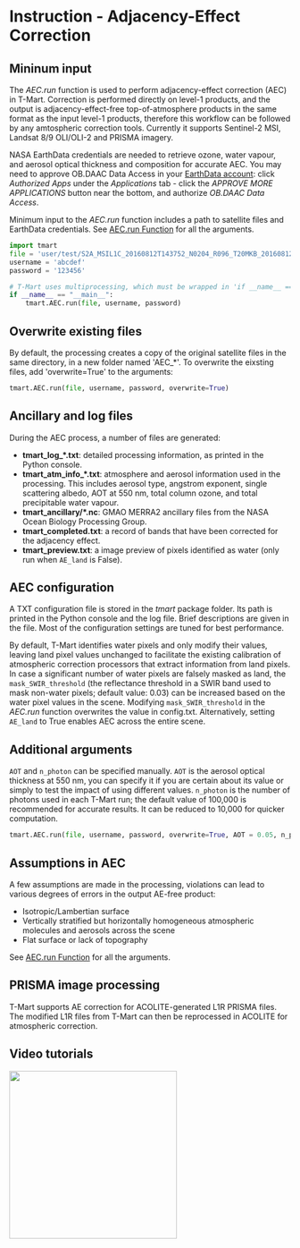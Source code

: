 # Instruction - Adjacency-Effect Correction

## Mininum input

The *AEC.run* function is used to perform adjacency-effect correction (AEC) in T-Mart. Correction is performed directly on level-1 products, and the output is adjacency-effect-free top-of-atmosphere products in the same format as the input level-1 products, therefore this workflow can be followed by any amtospheric correction tools. Currently it supports Sentinel-2 MSI, Landsat 8/9 OLI/OLI-2 and PRISMA imagery.

NASA EarthData credentials are needed to retrieve ozone, water vapour, and aerosol optical thickness and composition for accurate AEC. You may need to approve OB.DAAC Data Access in your <a href="https://urs.earthdata.nasa.gov/profile" target="_blank">EarthData account</a>: click *Authorized Apps* under the *Applications* tab - click the *APPROVE MORE APPLICATIONS* button near the bottom, and authorize *OB.DAAC Data Access*.


Minimum input to the *AEC.run* function includes a path to satellite files and EarthData credentials. See <a href="https://tmart-rtm.github.io/tmart.html#module-tmart.AEC.run" target="_blank">AEC.run Function</a> for all the arguments. 

```python
import tmart
file = 'user/test/S2A_MSIL1C_20160812T143752_N0204_R096_T20MKB_20160812T143749.SAFE'
username = 'abcdef'
password = '123456'

# T-Mart uses multiprocessing, which must be wrapped in 'if __name__ == "__main__":' for Windows users. This is optional for Unix-based systems
if __name__ == "__main__":
    tmart.AEC.run(file, username, password)
```

## Overwrite existing files

By default, the processing creates a copy of the original satellite files in the same directory, in a new folder named 'AEC_*'. To overwrite the eixsting files, add 'overwrite=True' to the arguments: 

```python
tmart.AEC.run(file, username, password, overwrite=True)
```

## Ancillary and log files  

During the AEC process, a number of files are generated: 

- **tmart\_log\_\*.txt**: detailed processing information, as printed in the Python console. 
- **tmart\_atm\_info\_\*.txt**: atmosphere and aerosol information used in the processing. This includes aerosol type, angstrom exponent, single scattering albedo, AOT at 550 nm, total column ozone, and total precipitable water vapour. 
- **tmart\_ancillary/\*.nc**: GMAO MERRA2 ancillary files from the NASA Ocean Biology Processing Group. 
- **tmart\_completed.txt**: a record of bands that have been corrected for the adjacency effect. 
- **tmart\_preview.txt**: a image preview of pixels identified as water (only run when ``AE_land`` is False).

## AEC configuration

A TXT configuration file is stored in the *tmart* package folder. Its path is printed in the Python console and the log file. Brief descriptions are given in the file. Most of the configuration settings are tuned for best performance. 

By default, T-Mart identifies water pixels and only modify their values, leaving land pixel values unchanged to facilitate the existing calibration of atmospheric correction processors that extract information from land pixels. In case a significant number of water pixels are falsely masked as land, the ``mask_SWIR_threshold`` (the reflectance threshold in a SWIR band used to mask non-water pixels; default value: 0.03) can be increased based on the water pixel values in the scene. Modifying ``mask_SWIR_threshold`` in the *AEC.run* function overwrites the value in config.txt. Alternatively, setting ``AE_land`` to True enables AEC across the entire scene. 

## Additional arguments 

``AOT`` and ``n_photon`` can be specified manually. ``AOT`` is the aerosol optical thickness at 550 nm, you can specify it if you are certain about its value or simply to test the impact of using different values. ``n_photon`` is the number of photons used in each T-Mart run; the default value of 100,000 is recommended for accurate results. It can be reduced to 10,000 for quicker computation. 

```python
tmart.AEC.run(file, username, password, overwrite=True, AOT = 0.05, n_photon = 10_000)
```

## Assumptions in AEC 

A few assumptions are made in the processing, violations can lead to various degrees of errors in the output AE-free product: 

- Isotropic/Lambertian surface 
- Vertically stratified but horizontally homogeneous atmospheric molecules and aerosols across the scene 
- Flat surface or lack of topography

See <a href="https://tmart-rtm.github.io/tmart.html#module-tmart.AEC.run" target="_blank">AEC.run Function</a> for all the arguments. 

## PRISMA image processing

T-Mart supports AE correction for ACOLITE-generated L1R PRISMA files. The modified L1R files from T-Mart can then be reprocessed in ACOLITE for atmospheric correction. 

## Video tutorials

<a href="https://youtube.com/playlist?list=PLzHfjrsxuGd0LnpNDYCqbo9PEnit9fDeT&si=ebnYU7Lq-OJSVtWJ" target="_blank"><img src="_images/playlist.png"  width="300"></a>


